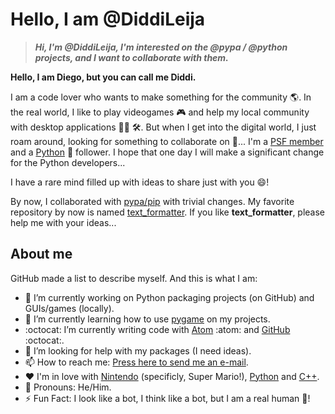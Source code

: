 # Hello, I am @DiddiLeija

>**_Hi, I'm @DiddiLeija, I'm interested on the @pypa / @python projects, and I want to collaborate with them._**

**Hello, I am Diego, but you can call me Diddi.**

I am a code lover who wants to make something for the community :earth_americas:. In the real world, I like to play
videogames :video_game: and help my local community with desktop applications :man_technologist: :hammer_and_wrench:. But when I get into the digital world,
I just roam around, looking for something to collaborate on :thinking:... I'm a 
[PSF member](http://python.org/users/DiddiLeija) and a [Python](http://python.org) :snake: follower. I hope that one day I will
make a significant change for the Python developers...

I have a rare mind filled up with ideas to share just with you :smile:!

By now, I collaborated with [pypa/pip](https://github.com/pypa/pip/pulls?q=is%3Apr+author%3ADiddiLeija) with trivial changes. My favorite repository by
now is named [text_formatter](http://github.com/diddileija/text_formatter). If you like __text_formatter__, please help me with your ideas...

## About me

GitHub made a list to describe myself. And this is what I am:

- :telescope: I’m currently working on Python packaging projects \(on GitHub\) and GUIs/games \(locally\).
- :seedling: I’m currently learning how to use [pygame](http://pygame.org) on my projects.
- :octocat: I’m currently writing code with [Atom](http://atom.io) :atom: and [GitHub](http://github.com) :octocat:.
- :thinking: I’m looking for help with my packages \(I need ideas\).
- :mailbox: How to reach me: [Press here to send me an e-mail](mailto:dr01191115@gmail.com).
- :heart: I'm in love with [Nintendo](http://nintendo.com) (specificly, Super Mario!), [Python](http://python.org) and [C++](http://isocpp.org).
- :man: Pronouns: He/Him.
- :zap: Fun Fact: I look like a bot, I think like a bot, but I am a real human :man:!

<!---
DiddiLeija/DiddiLeija is a ✨ special ✨ repository because its `README.md` (this file) appears on your GitHub profile.
You can click the Preview link to take a look at your changes.
--->
